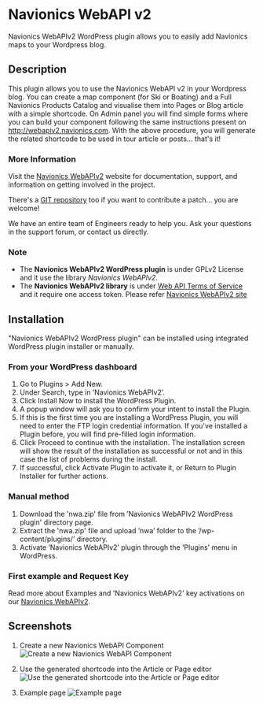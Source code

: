 # Navionics WebAPI v2
Navionics WebAPIv2 WordPress plugin allows you to easily add Navionics maps to your Wordpress blog.

## Description

This plugin allows you to use the Navionics WebAPI v2 in your Wordpress blog.
You can create a map component (for Ski or Boating) and a Full Navionics Products Catalog and visualise them into Pages or Blog article with a simple shortcode.
On Admin panel you will find simple forms where you can build your component following the same instructions present on http://webapiv2.navionics.com.
With the above procedure, you will generate the related shortcode to be used in tour article or posts... that's it!

### More Information 
Visit the <a href="http://webapiv2.navionics.com">Navionics WebAPIv2</a> website for documentation, support, and information on getting involved in the project.

There's a [GIT repository](https://github.com/Navionics/webapi_wordpress_plugin) too if you want to contribute a patch... you are welcome!

We have an entire team of  Engineers ready to help you. Ask your questions in the support forum, or contact us directly.

### Note 
* The **Navionics WebAPIv2 WordPress plugin** is under GPLv2 License and it use the library *Navionics WebAPIv2*.
* The **Navionics WebAPIv2 library** is under <a href="http://www.navionics.com/en/webapi-download">Web API Terms of Service</a> and it require one access token. Please refer  <a href="http://webapiv2.navionics.com">Navionics WebAPIv2 site</a>


## Installation
"Navionics WebAPIv2 WordPress plugin" can be installed using integrated WordPress plugin installer or manually.

### From your WordPress dashboard
1. Go to Plugins > Add New.
2. Under Search, type in ’Navionics WebAPIv2’.
3. Click Install Now to install the WordPress Plugin.
4. A popup window will ask you to confirm your intent to install the Plugin.
5. If this is the first time you are installing a WordPress Plugin, you will need to enter the FTP login credential information. If you've installed a Plugin before, you will find pre-filled login information.
6. Click Proceed to continue with the installation. The installation screen will show the result of the installation as successful or not and in this case the list of problems during the install.
7. If successful, click Activate Plugin to activate it, or Return to Plugin Installer for further actions.

### Manual method
1. Download the 'nwa.zip' file  from ’Navionics WebAPIv2 WordPress plugin' directory page.
2. Extract the 'nwa.zip' file and upload ’nwa’ folder to the ’/wp-content/plugins/’ directory.
3. Activate ’Navionics WebAPIv2’ plugin through the ’Plugins’ menu in WordPress.

### First example and Request Key
Read more about Examples and 'Navionics WebAPIv2' key activations on our <a href="http://webapiv2.navionics.com/index-api.html">Navionics WebAPIv2</a>.

## Screenshots

1. Create a new Navionics WebAPI Component
![Create a new Navionics WebAPI Component](https://ps.w.org/nwa/assets/screenshot-1.png)

1. Use the generated shortcode into the Article or Page editor
![Use the generated shortcode into the Article or Page editor](https://ps.w.org/nwa/assets/screenshot-2.png)

1. Example page
![Example page](https://ps.w.org/nwa/assets/screenshot-3.png)
